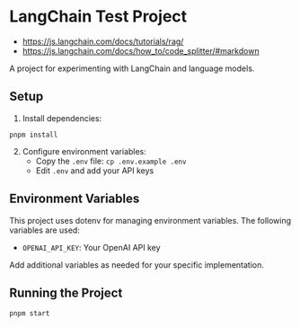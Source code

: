 # LangChain Test Project

- https://js.langchain.com/docs/tutorials/rag/
- https://js.langchain.com/docs/how_to/code_splitter/#markdown

A project for experimenting with LangChain and language models.

## Setup

1. Install dependencies:
```
pnpm install
```

2. Configure environment variables:
   - Copy the `.env` file: `cp .env.example .env`
   - Edit `.env` and add your API keys

## Environment Variables

This project uses dotenv for managing environment variables. The following variables are used:

- `OPENAI_API_KEY`: Your OpenAI API key

Add additional variables as needed for your specific implementation.

## Running the Project

```
pnpm start
```
